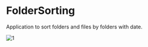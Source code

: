 # FolderSorting
Application to sort folders and files by folders with date.

![1](https://user-images.githubusercontent.com/110179244/206729990-92f62ce3-34c8-44ad-b56e-ed11438db876.JPG)
